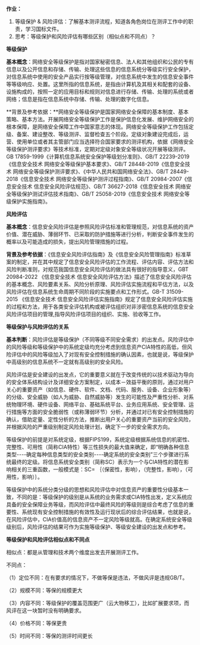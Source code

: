 **作业：**

1. 等级保护 & 风险评估：了解基本测评流程，知道各角色岗位在测评工作中的职责，学习国标文件。
2. 思考：等级保护和风险评估有哪些区别（相似点和不同点）？

**等级保护**

**基本概念**：网络安全等级保护是指对国家秘密信息、法人和其他组织和公民的专有信息以及公开信息和存储、传输、处理这些信息的信息系统分等级实行安全保护，对信息系统中使用的安全产品实行按等级管理，对信息系统中发生的信息安全事件等等级响应、处置。这里所指的信息系统，是指由计算机及其相关和配套的设备、设施构成的，按照一定的应用目标和规则对信息进行存储、传输、处理的系统或者网络；信息是指在信息系统中存储、传输、处理的数字化信息。

**背景及参考依据：**网络安全等级保护是国家网络安全保障的基本制度、基本策略、基本方法。开展网络安全等级保护工作是保护信息化发展、维护网络安全的根本保障，是网络安全保障工作中国家意志的体现。网络安全等级保护工作包括定级、备案、建设整改、等级测评、监督检查五个阶段。定级对象建设完成后，运营、使用单位或者其主管部门应当选择符合国家要求的测评机构，依据《网络安全等级保护测评要求》等技术标准，定期对定级对象安全等级状况开展等级测评。GB 17859-1999《计算机信息系统安全保护等级划分准则》、GB/T 22239-2019《信息安全技术 网络安全等级保护基本要求》、GB/T 28448-2019《信息安全技术 网络安全等级保护测评要求》、《中华人民共和国网络安全法》、GB/T 28449-2018《信息安全技术 网络安全等级保护测评过程指南》、GB/T 20984-2007《信息安全技术 信息安全风险评估规范》、GB/T 36627-2018《信息安全技术 网络安全等级保护测试评估技术指南》、GB/T 25058-2019《信息安全技术 网络安全等级保护实施指南》。

**风险评估**

**基本概念**：信息安全风险评估是参照风险评估标准和管理规范，对信息系统的资产价值、潜在威胁、薄弱环节、已采取的防护措施等进行分析，判断安全事件发生的概率以及可能造成的损失，提出风险管理措施的过程。

**背景及参考依据**：《信息安全风险评估指南》及《信息安全风险管理指南》标准草案的制定，并在其中规定了信息安全风险评估的工作流程、评估内容、评估方法和风险判断准则，对规范我国信息安全风险评估的做法具有很好的指导意义，GBT 20984-2022 《信息安全技术 信息安全风险评估方法》描述了信息安全风险评估的基本概念、风险要素关系、风险分析原理、风险评估实施流程和平估方法，以及风险评估在信息系统生命周期不同阶段的实施要点和工作形式。GB-T 31509-2015 《信息安全技术 信息安全风险评估实施指南》规定了信息安全风险评估实施的过程和方法，用于各类安全评估机构或被评估组织对非涉密信息系统的信息安全风险评估项目的管理,指导风险评估项目的组织、实施、验收等工作。

**等级保护与风险评估的关系**

**基本判断**：风险评估是等级保护（不同等级不同安全需求）的出发点。风险评估中的风险等级和等级保护中的系统定级均充分考虑到信息资产CIA特性的高低，但风险评估中的风险等级加入了对现有安全控制措施的确认因素，也就是说，等级保护中高级别的信息系统不一定就有高级别的安全风险。

风险评估是安全建设的出发点，它的重要意义就在于改变传统的以技术驱动为导向的安全体系结构设计及详细安全方案制定，以成本－效益平衡的原则，通过对用户关心的重要资产（如信息、硬件、软件、文档、代码、服务、设备、企业形象等）的分级、安全威胁（如人为威胁、自然威胁等）发生的可能性及严重性分析、对系统物理环境、硬件设备、网络平台、基础系统平台、业务应用系统、安全管理、运行措施等方面的安全脆弱性（或称薄弱环节）分析，并通过对已有安全控制措施的确认，借助定量、定性分析的方法，推断出用户关心的重要资产当前的安全风险，并根据风险的严重级别制定风险处理计划，确定下一步的安全需求方向。

等级保护的前提是对系统定级，根据FIPS199，系统定级根据系统信息的机密性、完整性、可用性（简称CIA特性）等三性损失的最大值来确定，即“明确各种信息类型----确定每种信息类型的安全类别----确定系统的安全类别”三个步骤进行系统最终的定级。将信息系统安全类别（简称SC）表示为一个与CIA特性的潜在影响相关的三重函数，一般模式是：SC= ｛（保密性，影响），（完整性，影响），（可用性，影响）｝。

等级保护中的系统分类分级的思想和风险评估中对信息资产的重要性分级基本一致，不同的是：等级保护的级别是从系统的业务需求或CIA特性出发，定义系统应具备的安全保障业务等级，而风险评估中最终风险的等级则是综合考虑了信息的重要性、系统现有安全控制措施的有效性及运行现状后的综合评估结果，也就是说，在风险评估中，CIA价值高的信息资产不一定风险等级就高。在确定系统安全等级级别后，风险评估的结果可作为实施等级保护、等级安全建设的出发点和参考。



**等级保护和风险评估相似点和不同点**

相似点：都是从管理和技术两个维度出发去开展测评工作。

不同点：

（1）定位不同：在有要求的情况下，不做等保是违法，不做风评是违规GB/T。

（2）规模不同：等保的规模更大

（3）内容不同：等级保护的覆盖范围更广（云大物移工），比如扩展要求项，而风评在这一块暂时没有明确要求。

（4）价格不同：等保更贵

（5）时间不同：等保的测评时间更长
